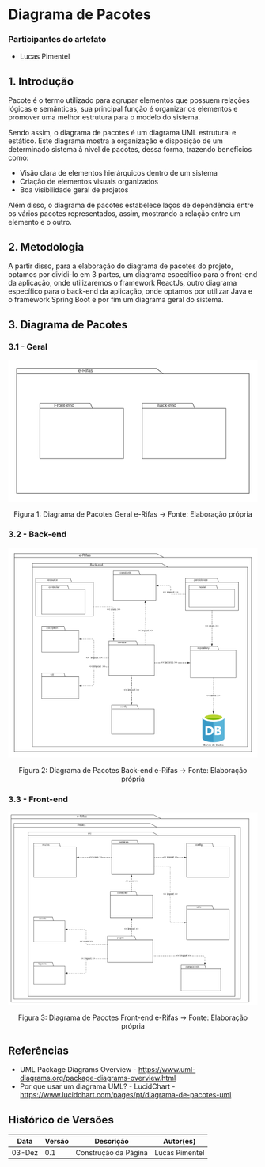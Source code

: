 # Diagrama de Pacotes

### Participantes do artefato

- Lucas Pimentel

## 1. Introdução

Pacote é o termo utilizado para agrupar elementos que possuem relações lógicas e semânticas, sua principal função é organizar os elementos e promover uma melhor estrutura para o modelo do sistema.

Sendo assim, o diagrama de pacotes é um diagrama UML estrutural e estático. Este diagrama mostra a organização e disposição de um determinado sistema à nivel de pacotes, dessa forma, trazendo benefícios como:

- Visão clara de elementos hierárquicos dentro de um sistema
- Criação de elementos visuais organizados
- Boa visibilidade geral de projetos

Além disso, o diagrama de pacotes estabelece laços de dependência entre os vários pacotes representados, assim, mostrando a relação entre um elemento e o outro.

## 2. Metodologia

A partir disso, para a elaboração do diagrama de pacotes do projeto, optamos por dividi-lo em 3 partes, um diagrama específico para o front-end da aplicação, onde utilizaremos o framework ReactJs, outro diagrama específico para o back-end da aplicação, onde optamos por utilizar Java e o framework Spring Boot e por fim um diagrama geral do sistema.

## 3. Diagrama de Pacotes

### 3.1 - Geral

<center>

![Imagem](../assets/diagramaPacotesGeral.png)

Figura 1: Diagrama de Pacotes Geral e-Rifas -> Fonte: Elaboração própria

</center>

### 3.2 - Back-end

<center>

![Imagem](../assets/diagramaPacotesBackEnd.png)

Figura 2: Diagrama de Pacotes Back-end e-Rifas -> Fonte: Elaboração própria

</center>

### 3.3 - Front-end

<center>

![Imagem](../assets/diagramaPacotesFrontEnd.png)

Figura 3: Diagrama de Pacotes Front-end e-Rifas -> Fonte: Elaboração própria

</center>

## Referências

- UML Package Diagrams Overview - https://www.uml-diagrams.org/package-diagrams-overview.html
- Por que usar um diagrama UML? - LucidChart - https://www.lucidchart.com/pages/pt/diagrama-de-pacotes-uml

## Histórico de Versões

| Data   | Versão | Descrição            | Autor(es)      |
| ------ | ------ | -------------------- | -------------- |
| 03-Dez | 0.1    | Construção da Página | Lucas Pimentel |
